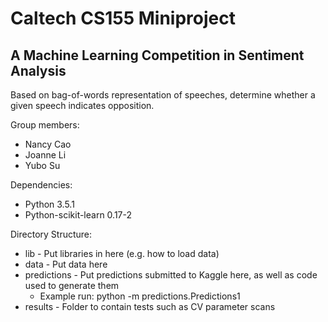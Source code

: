 # Caltech CS155 Miniproject 
## A Machine Learning Competition in Sentiment Analysis

Based on bag-of-words representation of speeches, determine whether a given speech indicates opposition.

Group members:
* Nancy Cao
* Joanne Li
* Yubo Su

Dependencies:
* Python 3.5.1
* Python-scikit-learn 0.17-2

Directory Structure:
* lib - Put libraries in here (e.g. how to load data)
* data - Put data here
* predictions - Put predictions submitted to Kaggle here, as well as code used to generate them
    * Example run: python -m predictions.Predictions1
* results - Folder to contain tests such as CV parameter scans
